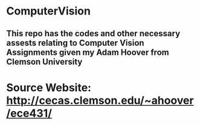 # ComputerVision

## This repo has the codes and other necessary assests relating to Computer Vision Assignments given my Adam Hoover from Clemson University

# Source Website: http://cecas.clemson.edu/~ahoover/ece431/
